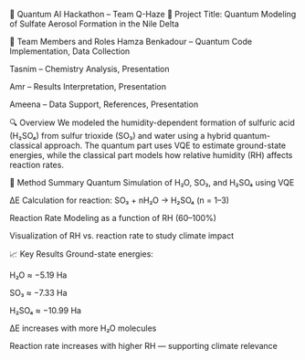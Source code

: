 🌿 Quantum AI Hackathon – Team Q-Haze
🧪 Project Title:
Quantum Modeling of Sulfate Aerosol Formation in the Nile Delta

👥 Team Members and Roles
Hamza Benkadour – Quantum Code Implementation, Data Collection

Tasnim – Chemistry Analysis, Presentation

Amr – Results Interpretation, Presentation

Ameena – Data Support, References, Presentation

🔍 Overview
We modeled the humidity-dependent formation of sulfuric acid (H₂SO₄) from sulfur trioxide (SO₃) and water using a hybrid quantum-classical approach. The quantum part uses VQE to estimate ground-state energies, while the classical part models how relative humidity (RH) affects reaction rates.

🧬 Method Summary
Quantum Simulation of H₂O, SO₃, and H₂SO₄ using VQE

ΔE Calculation for reaction: SO₃ + nH₂O → H₂SO₄ (n = 1–3)

Reaction Rate Modeling as a function of RH (60–100%)

Visualization of RH vs. reaction rate to study climate impact

📈 Key Results
Ground-state energies:

H₂O ≈ −5.19 Ha

SO₃ ≈ −7.33 Ha

H₂SO₄ ≈ −10.99 Ha

ΔE increases with more H₂O molecules

Reaction rate increases with higher RH — supporting climate relevance
